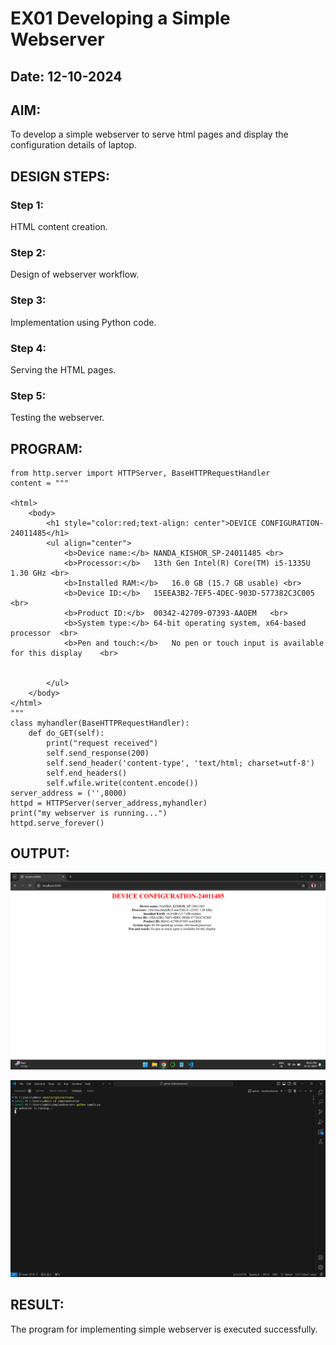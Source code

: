 # EX01 Developing a Simple Webserver
## Date: 12-10-2024

## AIM:
To develop a simple webserver to serve html pages and display the configuration details of laptop.

## DESIGN STEPS:
### Step 1: 
HTML content creation.

### Step 2:
Design of webserver workflow.

### Step 3:
Implementation using Python code.

### Step 4:
Serving the HTML pages.

### Step 5:
Testing the webserver.

## PROGRAM:

```
from http.server import HTTPServer, BaseHTTPRequestHandler
content = """

<html>
    <body>
        <h1 style="color:red;text-align: center">DEVICE CONFIGURATION-24011485</h1>
        <ul align="center">
            <b>Device name:</b>	NANDA_KISHOR_SP-24011485 <br>
            <b>Processor:</b>	13th Gen Intel(R) Core(TM) i5-1335U   1.30 GHz <br>
            <b>Installed RAM:</b>	16.0 GB (15.7 GB usable) <br>
            <b>Device ID:</b>	15EEA3B2-7EF5-4DEC-903D-577382C3C005   <br>
            <b>Product ID:</b>	00342-42709-07393-AAOEM   <br>
            <b>System type:</b>	64-bit operating system, x64-based processor  <br>
            <b>Pen and touch:</b>	No pen or touch input is available for this display    <br>
            

        </ul>
    </body>
</html>
"""
class myhandler(BaseHTTPRequestHandler):
    def do_GET(self):
        print("request received")
        self.send_response(200)
        self.send_header('content-type', 'text/html; charset=utf-8')
        self.end_headers()
        self.wfile.write(content.encode())
server_address = ('',8000)
httpd = HTTPServer(server_address,myhandler)
print("my webserver is running...")
httpd.serve_forever()

```


## OUTPUT:

![alt text](<Screenshot (16).png>)

![alt text](<Screenshot (9).png>)

## RESULT:
The program for implementing simple webserver is executed successfully.
